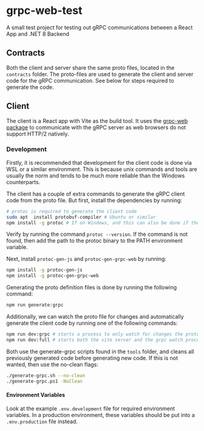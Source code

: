 # grpc-web-test

A small test project for testing out gRPC communications between a React App and .NET 8 Backend

## Contracts

Both the client and server share the same proto files, located in the `contracts` folder. The proto-files are used to generate the client and server code for the gRPC communication. See below for steps required to generate the code.

## Client

The client is a React app with Vite as the build tool. It uses the [grpc-web package](https://www.npmjs.com/package/grpc-web) to communicate with the gRPC server as web browsers do not support HTTP/2 natively.

### Development

Firstly, it is recommended that development for the client code is done via WSL or a similar environment. This is because unix commands and tools are usually
the norm and tends to be much more reliable than the Windows counterparts.

The client has a couple of extra commands to generate the gRPC client code from the proto file. But first, install the dependencies by running:

```bash
# protoc is required to generate the client code
sudo apt  install protobuf-compiler # Ubuntu or similar
npm install -g protoc # If on Windows, and this can also be done if the above command is not available on Unix/MacOS
```

Verify by running the command `protoc --version`. If the command is not found, then add the path to the protoc binary to the PATH environment variable.

Next, install `protoc-gen-js` and `protoc-gen-grpc-web` by running:

```bash
npm install -g protoc-gen-js
npm install -g protoc-gen-grpc-web

```

Generating the proto definition files is done by running the following command:

```bash
npm run generate:grpc
```

Additionally, we can watch the proto file for changes and automatically generate the client code by running one of the following commands:

```bash
npm run dev:grpc # starts a process to only watch for changes the proto files
npm run dev:full # starts both the vite server and the grpc watch process
```

Both use the generate-grpc scripts found in the `tools` folder, and cleans all previously generated code before generating new code. If this is not wanted, then use the no-clean flags:

```bash
./generate-grpc.sh --no-clean
./generate-grpc.ps1 -NoClean
```

#### Environment Variables

Look at the example `.env.development` file for required environment variables. In a production environment, these variables should be put into a `.env.production` file instead.

